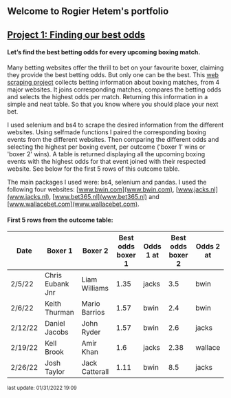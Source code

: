 ## Welcome to Rogier Hetem's portfolio

## [Project 1: Finding our best odds](https://github.com/Roggebroodje/betting_on_boxing_matches)
#### Let’s find the best betting odds for every upcoming boxing match. 
Many betting websites offer the thrill to bet on your favourite boxer, claiming they provide the best betting odds. But only one can be the best. This [web scraping project](https://github.com/Roggebroodje/betting_on_boxing_matches) collects betting information about boxing matches, from 4 major websites. It joins corresponding matches, compares the betting odds and selects the highest odds per match. Returning this information in a simple and neat table. So that you know where you should place your next bet.

I used selenium and bs4 to scrape the desired information from the different websites. Using selfmade functions I paired the corresponding boxing events from the different websites. Then comparing the different odds and selecting the highest per boxing event, per outcome ('boxer 1' wins or 'boxer 2' wins). A table is returned displaying all the upcoming boxing events with the highest odds for that event joined with their respected website. See below for the first 5 rows of this outcome table. <br> 

The main packages I used were: bs4, selenium and pandas. I used the following four websites: [www.bwin.com](www.bwin.com), [www.jacks.nl](www.jacks.nl), [www.bet365.nl](www.bet365.nl) and [www.wallacebet.com](www.wallacebet.com). <br>

#### First 5 rows from the outcome table:

 | Date | Boxer 1 | Boxer 2 | Best odds boxer 1 | Odds 1 at | Best odds boxer 2 | Odds 2 at | 
 | ------ | ------ | ------ | ------ | ------ | ------ | ------ | 
 | 2/5/22 |  Chris Eubank Jnr  |   Liam Williams | 1.35 | jacks | 3.5 | bwin | 
 | 2/6/22 |  Keith Thurman  |   Mario Barrios | 1.57 | bwin | 2.4 | bwin | 
 | 2/12/22 |  Daniel Jacobs  |   John Ryder | 1.57 | bwin | 2.6 | jacks | 
 | 2/19/22 |  Kell Brook  |   Amir Khan | 1.6 | jacks | 2.38 | wallace | 
 | 2/26/22 |  Josh Taylor  |   Jack Catterall | 1.11 | bwin | 8.5 | jacks | 

<sup> last update: 01/31/2022 19:09 <sub>
